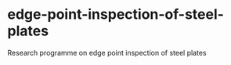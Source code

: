 # edge-point-inspection-of-steel-plates
Research programme on edge point inspection of steel plates
